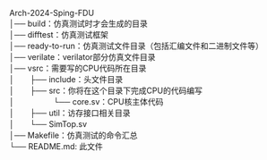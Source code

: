 Arch-2024-Sping-FDU  
│── build：仿真测试时才会生成的目录  
│── difftest：仿真测试框架  
│── ready-to-run：仿真测试文件目录（包括汇编文件和二进制文件等）  
│── verilate：verilator部分仿真文件目录  
│── vsrc：需要写的CPU代码所在目录  
│　　├── include：头文件目录  
│　　├── src：你将在这个目录下完成CPU的代码编写  
│　　　　　└── core.sv：CPU核主体代码  
│　　├── util：访存接口相关目录  
│　　└── SimTop.sv  
│── Makefile：仿真测试的命令汇总  
└── README.md: 此文件  
